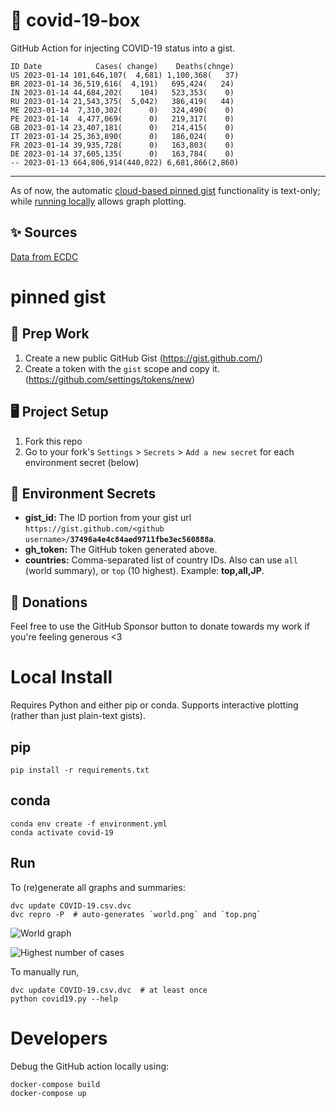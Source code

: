 # 🏥 covid-19-box

GitHub Action for injecting COVID-19 status into a gist.

```
ID Date            Cases( change)    Deaths(chnge)
US 2023-01-14 101,646,107(  4,681) 1,100,368(   37)
BR 2023-01-14 36,519,616(  4,191)   695,424(   24)
IN 2023-01-14 44,684,202(    104)   523,353(    0)
RU 2023-01-14 21,543,375(  5,042)   386,419(   44)
ME 2023-01-14  7,310,302(      0)   324,490(    0)
PE 2023-01-14  4,477,069(      0)   219,317(    0)
GB 2023-01-14 23,407,181(      0)   214,415(    0)
IT 2023-01-14 25,363,890(      0)   186,024(    0)
FR 2023-01-14 39,935,728(      0)   163,803(    0)
DE 2023-01-14 37,605,135(      0)   163,784(    0)
-- 2023-01-13 664,806,914(440,022) 6,681,866(2,860)
```

---

As of now, the automatic [cloud-based pinned gist](#pinned-gist) functionality is text-only;
while [running locally](#local-install) allows graph plotting.

## ✨ Sources

[Data from ECDC](https://www.ecdc.europa.eu/en/publications-data/download-todays-data-geographic-distribution-covid-19-cases-worldwide)

# pinned gist

## 🎒 Prep Work
1. Create a new public GitHub Gist (https://gist.github.com/)
1. Create a token with the `gist` scope and copy it. (https://github.com/settings/tokens/new)

## 🖥 Project Setup
1. Fork this repo
1. Go to your fork's `Settings` > `Secrets` > `Add a new secret` for each environment secret (below)

## 🤫 Environment Secrets
- **gist_id:** The ID portion from your gist url `https://gist.github.com/<github username>/`**`37496a4e4c84aed9711fbe3ec560888a`**.
- **gh_token:** The GitHub token generated above.
- **countries:** Comma-separated list of country IDs. Also can use `all` (world summary), or `top` (10 highest). Example: **top,all,JP**.

## 💸 Donations

Feel free to use the GitHub Sponsor button to donate towards my work if you're feeling generous <3

# Local Install

Requires Python and either pip or conda. Supports interactive plotting (rather than just plain-text gists).

## pip

```
pip install -r requirements.txt
```

## conda

```
conda env create -f environment.yml
conda activate covid-19
```

## Run

To (re)generate all graphs and summaries:

```
dvc update COVID-19.csv.dvc
dvc repro -P  # auto-generates `world.png` and `top.png`
```

![World graph](world.png)

![Highest number of cases](top.png)

To manually run,

```
dvc update COVID-19.csv.dvc  # at least once
python covid19.py --help
```

# Developers

Debug the GitHub action locally using:

```
docker-compose build
docker-compose up
```
